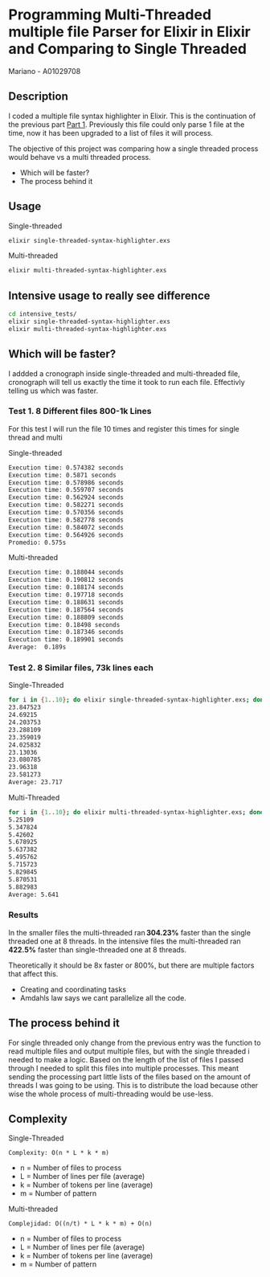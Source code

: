 # Programming Multi-Threaded multiple file Parser for Elixir in Elixir and Comparing to Single Threaded
Mariano - A01029708

## Description 

I coded a multiple file syntax highlighter in Elixir. This is the continuation of the previous part [Part 1](../E1-syntax-highlighter/README.md).
Previously this file could only parse 1 file at the time, now it has been upgraded to a list of files it will process.

The objective of this project was comparing how a single threaded process would behave vs a multi threaded process. 

- Which will be faster?
- The process behind it


## Usage

Single-threaded
``` bash
elixir single-threaded-syntax-highlighter.exs
```
Multi-threaded
``` bash
elixir multi-threaded-syntax-highlighter.exs
```

## Intensive usage to really see difference
``` bash
cd intensive_tests/
elixir single-threaded-syntax-highlighter.exs
elixir multi-threaded-syntax-highlighter.exs
```

## Which will be faster?

I addded a cronograph inside single-threaded and multi-threaded file, cronograph will tell us exactly the time it took to run each file. Effectivly telling us which was faster. 

### Test 1. 8 Different files 800-1k Lines

For this test I will run the file 10 times and register this times for single thread and multi

Single-threaded
``` bash
Execution time: 0.574382 seconds
Execution time: 0.5871 seconds
Execution time: 0.578986 seconds
Execution time: 0.559707 seconds
Execution time: 0.562924 seconds
Execution time: 0.582271 seconds
Execution time: 0.570356 seconds
Execution time: 0.582778 seconds
Execution time: 0.584072 seconds
Execution time: 0.564926 seconds
Promedio: 0.575s
```
Multi-threaded
``` bash
Execution time: 0.188044 seconds
Execution time: 0.190812 seconds
Execution time: 0.188174 seconds
Execution time: 0.197718 seconds
Execution time: 0.188631 seconds
Execution time: 0.187564 seconds
Execution time: 0.188809 seconds
Execution time: 0.18498 seconds
Execution time: 0.187346 seconds
Execution time: 0.189901 seconds
Average:  0.189s
```

### Test 2. 8 Similar files, 73k lines each

Single-Threaded
``` bash
for i in {1..10}; do elixir single-threaded-syntax-highlighter.exs; done | grep -oE '[0-9]+(\.[0-9]+)?'
23.847523
24.69215
24.203753
23.288109
23.359019
24.025832
23.13036
23.080785
23.96318
23.581273
Average: 23.717
```

Multi-Threaded
``` bash
for i in {1..10}; do elixir multi-threaded-syntax-highlighter.exs; done | grep -oE '[0-9]+(\.[0-9]+)?'
5.25109
5.347824
5.42602
5.678925
5.637382
5.495762
5.715723
5.829845
5.870531
5.882983
Average: 5.641
```

### Results
In the smaller files the multi-threaded ran **304.23%** faster than the single threaded one at 8 threads. 
In the intensive files the multi-threaded ran **422.5%** faster than single-threaded one at 8 threads. 

Theoretically it should be 8x faster or 800%, but there are multiple factors that affect this.
- Creating and coordinating tasks
- Amdahls law says we cant parallelize all the code. 

## The process behind it 

For single threaded only change from the previous entry was the function to read multiple files and output multiple files, but with the single threaded i needed to make a logic. Based on the length of the list of files I passed through I needed to split this files into multiple processes. This meant sending the processing part little lists of the files based on the amount of threads I was going to be using. This is to distribute the load because other wise the whole process of multi-threading would be use-less. 


## Complexity
Single-Threaded
```
Complexity: O(n * L * k * m)
```
- n = Number of files to process
- L = Number of lines per file (average)
- k = Number of tokens per line (average)  
- m = Number of pattern

Multi-threaded
```
Complejidad: O((n/t) * L * k * m) + O(n)
```
- n = Number of files to process
- L = Number of lines per file (average)
- k = Number of tokens per line (average)  
- m = Number of pattern


